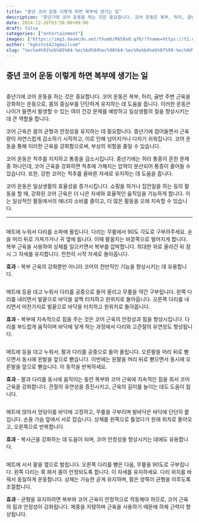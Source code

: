 ```yaml
---
title: "중년 코어 운동 이렇게 하면 복부에 생기는 일"
description: "중년기에 코어 운동을 하는 것은 중요합니다. 코어 운동은 복부, 허리, 골반 주변 근육을 강화하는 운동으로, 몸의 중심부를 단단하게 유지하는 데 도움을 줍니다. 이러한 운동은 나이가 들면서 발생할 수 있는 여러 건강 문제를 예방하고 일상생활의 질을 향상시키는 데 큰 역"
date: 2024-12-26T03:58:00+09:00
draft: false
categories: ["entertainment"]
images: ["https://img3.daumcdn.net/thumb/R658x0.q70/?fname=https://t1.daumcdn.net/news/202405/21/tenbody/20240521060000763kepx.jpg", "https://t1.daumcdn.net/news/202405/21/tenbody/20240521060001043eiwb.gif", "https://t1.daumcdn.net/news/202405/21/tenbody/20240521060001495ckci.gif", "https://t1.daumcdn.net/news/202405/21/tenbody/20240521060002002dzxa.gif", "https://t1.daumcdn.net/news/202405/21/tenbody/20240521060002547ezyt.gif"]
author: "kgkstn1423gmailcom"
slug: "%ec%a4%91%eb%85%84-%ec%bd%94%ec%96%b4-%ec%9a%b4%eb%8f%99-%ec%9d%b4%eb%a0%87%ea%b2%8c-%ed%95%98%eb%a9%b4-%eb%b3%b5%eb%b6%80%ec%97%90-%ec%83%9d%ea%b8%b0%eb%8a%94-%ec%9d%bc-2"
---
```


<h2 >중년 코어 운동 이렇게 하면 복부에 생기는 일</h2> <figure ><img src="https://img3.daumcdn.net/thumb/R658x0.q70/?fname=https://t1.daumcdn.net/news/202405/21/tenbody/20240521060000763kepx.jpg" alt=""/></figure> <p>중년기에 코어 운동을 하는 것은 중요합니다. 코어 운동은 복부, 허리, 골반 주변 근육을 강화하는 운동으로, 몸의 중심부를 단단하게 유지하는 데 도움을 줍니다. 이러한 운동은 나이가 들면서 발생할 수 있는 여러 건강 문제를 예방하고 일상생활의 질을 향상시키는 데 큰 역할을 합니다.</p> <p>코어 근육은 몸의 균형과 안정성을 유지하는 데 필요합니다. 중년기에 접어들면서 근육량이 자연스럽게 감소하기 시작하고, 이로 인해 넘어지거나 다치기 쉬워집니다. 코어 운동을 통해 이러한 근육을 강화함으로써, 부상의 위험을 줄일 수 있습니다.</p> <p>코어 운동은 척추를 지지하고 통증을 감소시킵니다. 중년기에는 허리 통증이 흔한 문제 중 하나인데, 코어 근육을 강화하면 척추에 가해지는 압력이 분산되어 통증이 줄어들 수 있습니다. 또한, 강한 코어는 척추를 올바른 자세로 유지하는 데 도움을 줍니다.</p> <p>코어 운동은 일상생활의 효율성을 증가시킵니다. 쇼핑을 하거나 집안일을 하는 등의 활동을 할 때, 강화된 코어 근육은 더 나은 자세와 효율적인 움직임을 가능하게 합니다. 이는 일상적인 활동에서의 에너지 소비를 줄이고, 더 많은 활동을 오래 지속할 수 있습니다.</p> <hr /> <figure ><img src="https://t1.daumcdn.net/news/202405/21/tenbody/20240521060001043eiwb.gif" alt=""/></figure> <p>매트에 누워서 다리를 소파에 올립니다. 다리는 무릎에서 90도 각도로 구부려주세요. 손을 머리 뒤로 가져가거나 귀 옆에 둡니다. 이때 팔꿈치는 바깥쪽으로 벌어지게 합니다. 복부 근육을 사용하여 상체를 일으키면서 복부를 압박합니다. 최대한 위로 올라간 뒤 잠시 그 자세를 유지합니다. 천천히 시작 자세로 돌아옵니다.</p> <p><strong>효과</strong> - 복부 근육의 강화뿐만 아니라 코어의 전반적인 기능을 향상시키는 데 유용합니다.</p> <figure ><img src="https://t1.daumcdn.net/news/202405/21/tenbody/20240521060001495ckci.gif" alt=""/></figure> <p>매트에 등을 대고 누워서 다리를 공중으로 들어 올리고 무릎을 약간 구부립니다. 왼쪽 다리를 내리면서 발끝으로 바닥을 살짝 터치하고 원위치로 돌아옵니다. 오른쪽 다리를 내리면서 마찬가지로 발끝으로 바닥을 터치하고 원위치로 돌아옵니다.</p> <p><strong>효과</strong> - 복부에 지속적으로 힘을 주는 것은 코어 근육의 안정성과 힘을 향상시킵니다. 다리를 부드럽게 움직이며 바닥에 닿게 하는 과정에서 다리와 고관절의 유연성도 향상됩니다.</p> <figure ><img src="https://t1.daumcdn.net/news/202405/21/tenbody/20240521060002002dzxa.gif" alt=""/></figure> <p>매트에 등을 대고 누워서, 팔과 다리를 공중으로 들어 올립니다. 오른팔을 머리 뒤로 뻗으면서 동시에 왼발을 앞으로 뻗습니다. 이번에는 왼팔을 머리 뒤로 뻗으면서 동시에 오른발을 앞으로 뻗습니다. 이 동작을 반복하세요.</p> <p><strong>효과</strong> - 팔과 다리를 동시에 움직이는 동안 복부와 코어 근육에 지속적인 힘을 줘서 코어 근육을 강화합니다. 관절의 유연성을 증진시키고, 근육의 길이를 늘이는 데도 도움이 됩니다.</p> <figure ><img src="https://t1.daumcdn.net/news/202405/21/tenbody/20240521060002547ezyt.gif" alt=""/></figure> <p>매트에 앉아서 엉덩이를 바닥에 고정하고, 무릎을 구부리며 발바닥은 바닥에 단단히 붙입니다. 손을 가슴 앞에서 서로 잡습니다. 상체를 왼쪽으로 틀었다가 원래 위치로 돌아오고, 오른쪽으로 반복합니다.</p> <p><strong>효과</strong> - 복사근을 강화하는 데 도움이 되며, 코어 안정성을 향상시키는 데에도 유용합니다.</p> <figure ><img src="https://t1.daumcdn.net/news/202405/21/tenbody/20240521060002952ohka.gif" alt=""/></figure> <p>매트에 서서 팔을 옆으로 벌립니다. 오른쪽 다리를 뻗은 다음, 무릎을 90도로 구부립니다. 왼쪽 다리는 쭉 펴서 몸이 안정되도록 합니다. 이 자세를 유지하세요. 다리 위치를 바꿔서 동일하게 운동합니다. 상체는 가능한 곧게 유지하며, 팔은 양쪽이 균형을 이루도록 조절합니다.</p> <p><strong>효과</strong> - 균형을 유지하려면 복부와 코어 근육이 안정적으로 작동해야 하므로, 코어 근육의 힘과 안정성이 강화됩니다. 체중을 지탱하며 근육을 사용하기 때문에 하체 근력이 향상됩니다.</p>